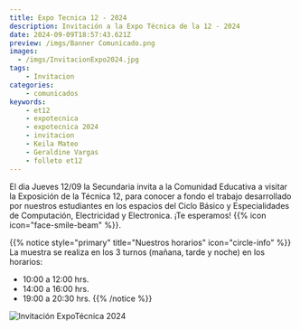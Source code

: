 ```yaml
---
title: Expo Tecnica 12 - 2024
description: Invitación a la Expo Técnica de la 12 - 2024
date: 2024-09-09T18:57:43.621Z
preview: /imgs/Banner Comunicado.png
images:
  - /imgs/InvitacionExpo2024.jpg
tags:
    - Invitacion
categories:
    - comunicados
keywords:
    - et12
    - expotecnica
    - expotecnica 2024
    - invitacion
    - Keila Mateo
    - Geraldine Vargas
    - folleto et12
---
```


El dia Jueves 12/09 la Secundaria invita a la Comunidad Educativa a visitar la Exposición de la Técnica 12, para conocer a fondo el trabajo desarrollado por nuestros estudiantes en los espacios del Ciclo Básico y Especialidades de Computación, Electricidad y Electronica. ¡Te esperamos! {{% icon icon="face-smile-beam" %}}.

{{% notice style="primary" title="Nuestros horarios" icon="circle-info" %}}
La muestra se realiza en los 3 turnos (mañana, tarde y noche) en los horarios:
- 10:00 a 12:00 hrs.
- 14:00 a 16:00 hrs.
- 19:00 a 20:30 hrs.
{{% /notice %}}

![Invitación ExpoTécnica 2024](/imgs/InvitacionExpo2024.jpg)
